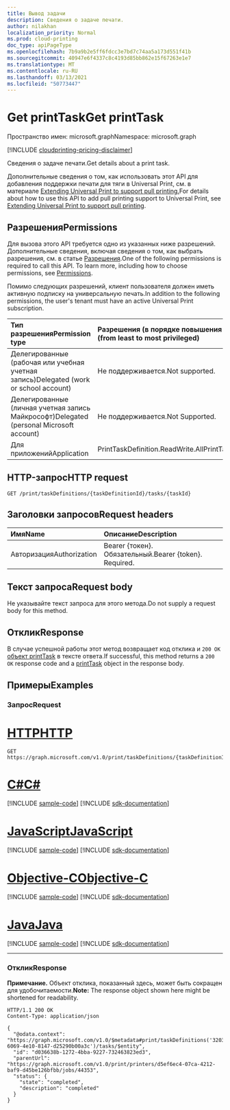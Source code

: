 ```yaml
---
title: Вывод задачи
description: Сведения о задаче печати.
author: nilakhan
localization_priority: Normal
ms.prod: cloud-printing
doc_type: apiPageType
ms.openlocfilehash: 7b9a9b2e5ff6fdcc3e7bd7c74aa5a173d551f41b
ms.sourcegitcommit: 40947e6f4337c8c4193d85bb862e15f67263e1e7
ms.translationtype: MT
ms.contentlocale: ru-RU
ms.lasthandoff: 03/13/2021
ms.locfileid: "50773447"
---
```

# <a name="get-printtask"></a><span data-ttu-id="e0c6b-103">Get printTask</span><span class="sxs-lookup"><span data-stu-id="e0c6b-103">Get printTask</span></span>
<span data-ttu-id="e0c6b-104">Пространство имен: microsoft.graph</span><span class="sxs-lookup"><span data-stu-id="e0c6b-104">Namespace: microsoft.graph</span></span>

[!INCLUDE [cloudprinting-pricing-disclaimer](../../includes/cloudprinting-pricing-disclaimer.md)]

<span data-ttu-id="e0c6b-105">Сведения о задаче печати.</span><span class="sxs-lookup"><span data-stu-id="e0c6b-105">Get details about a print task.</span></span>

<span data-ttu-id="e0c6b-106">Дополнительные сведения о том, как использовать этот API для добавления поддержки печати для тяги в Universal Print, см. в материале [Extending Universal Print to support pull printing.](/graph/universal-print-concept-overview#extending-universal-print-to-support-pull-printing)</span><span class="sxs-lookup"><span data-stu-id="e0c6b-106">For details about how to use this API to add pull printing support to Universal Print, see [Extending Universal Print to support pull printing](/graph/universal-print-concept-overview#extending-universal-print-to-support-pull-printing).</span></span>

## <a name="permissions"></a><span data-ttu-id="e0c6b-107">Разрешения</span><span class="sxs-lookup"><span data-stu-id="e0c6b-107">Permissions</span></span>
<span data-ttu-id="e0c6b-p101">Для вызова этого API требуется одно из указанных ниже разрешений. Дополнительные сведения, включая сведения о том, как выбрать разрешения, см. в статье [Разрешения](/graph/permissions-reference).</span><span class="sxs-lookup"><span data-stu-id="e0c6b-p101">One of the following permissions is required to call this API. To learn more, including how to choose permissions, see [Permissions](/graph/permissions-reference).</span></span>

<span data-ttu-id="e0c6b-110">Помимо следующих разрешений, клиент пользователя должен иметь активную подписку на универсальную печать.</span><span class="sxs-lookup"><span data-stu-id="e0c6b-110">In addition to the following permissions, the user's tenant must have an active Universal Print subscription.</span></span>

|<span data-ttu-id="e0c6b-111">Тип разрешения</span><span class="sxs-lookup"><span data-stu-id="e0c6b-111">Permission type</span></span> | <span data-ttu-id="e0c6b-112">Разрешения (в порядке повышения привилегий)</span><span class="sxs-lookup"><span data-stu-id="e0c6b-112">Permissions (from least to most privileged)</span></span> |
|:---------------|:--------------------------------------------|
|<span data-ttu-id="e0c6b-113">Делегированные (рабочая или учебная учетная запись)</span><span class="sxs-lookup"><span data-stu-id="e0c6b-113">Delegated (work or school account)</span></span>| <span data-ttu-id="e0c6b-114">Не поддерживается.</span><span class="sxs-lookup"><span data-stu-id="e0c6b-114">Not supported.</span></span> |
|<span data-ttu-id="e0c6b-115">Делегированные (личная учетная запись Майкрософт)</span><span class="sxs-lookup"><span data-stu-id="e0c6b-115">Delegated (personal Microsoft account)</span></span>|<span data-ttu-id="e0c6b-116">Не поддерживается.</span><span class="sxs-lookup"><span data-stu-id="e0c6b-116">Not Supported.</span></span>|
|<span data-ttu-id="e0c6b-117">Для приложений</span><span class="sxs-lookup"><span data-stu-id="e0c6b-117">Application</span></span>| <span data-ttu-id="e0c6b-118">PrintTaskDefinition.ReadWrite.All</span><span class="sxs-lookup"><span data-stu-id="e0c6b-118">PrintTaskDefinition.ReadWrite.All</span></span> |

## <a name="http-request"></a><span data-ttu-id="e0c6b-119">HTTP-запрос</span><span class="sxs-lookup"><span data-stu-id="e0c6b-119">HTTP request</span></span>

<!-- {
  "blockType": "ignored"
}
-->
``` http
GET /print/taskDefinitions/{taskDefinitionId}/tasks/{taskId}
```

## <a name="request-headers"></a><span data-ttu-id="e0c6b-120">Заголовки запросов</span><span class="sxs-lookup"><span data-stu-id="e0c6b-120">Request headers</span></span>
|<span data-ttu-id="e0c6b-121">Имя</span><span class="sxs-lookup"><span data-stu-id="e0c6b-121">Name</span></span>|<span data-ttu-id="e0c6b-122">Описание</span><span class="sxs-lookup"><span data-stu-id="e0c6b-122">Description</span></span>|
|:---|:---|
|<span data-ttu-id="e0c6b-123">Авторизация</span><span class="sxs-lookup"><span data-stu-id="e0c6b-123">Authorization</span></span>|<span data-ttu-id="e0c6b-p102">Bearer {токен}. Обязательный.</span><span class="sxs-lookup"><span data-stu-id="e0c6b-p102">Bearer {token}. Required.</span></span>|

## <a name="request-body"></a><span data-ttu-id="e0c6b-126">Текст запроса</span><span class="sxs-lookup"><span data-stu-id="e0c6b-126">Request body</span></span>
<span data-ttu-id="e0c6b-127">Не указывайте текст запроса для этого метода.</span><span class="sxs-lookup"><span data-stu-id="e0c6b-127">Do not supply a request body for this method.</span></span>

## <a name="response"></a><span data-ttu-id="e0c6b-128">Отклик</span><span class="sxs-lookup"><span data-stu-id="e0c6b-128">Response</span></span>

<span data-ttu-id="e0c6b-129">В случае успешной работы этот метод возвращает код отклика и `200 OK` [объект printTask](../resources/printtask.md) в тексте ответа.</span><span class="sxs-lookup"><span data-stu-id="e0c6b-129">If successful, this method returns a `200 OK` response code and a [printTask](../resources/printtask.md) object in the response body.</span></span>

## <a name="examples"></a><span data-ttu-id="e0c6b-130">Примеры</span><span class="sxs-lookup"><span data-stu-id="e0c6b-130">Examples</span></span>

### <a name="request"></a><span data-ttu-id="e0c6b-131">Запрос</span><span class="sxs-lookup"><span data-stu-id="e0c6b-131">Request</span></span>

# <a name="http"></a>[<span data-ttu-id="e0c6b-132">HTTP</span><span class="sxs-lookup"><span data-stu-id="e0c6b-132">HTTP</span></span>](#tab/http)
<!-- {
  "blockType": "request",
  "name": "get_printtask"
}
-->
``` http
GET https://graph.microsoft.com/v1.0/print/taskDefinitions/{taskDefinitionId}/tasks/{taskId}
```
# <a name="c"></a>[<span data-ttu-id="e0c6b-133">C#</span><span class="sxs-lookup"><span data-stu-id="e0c6b-133">C#</span></span>](#tab/csharp)
[!INCLUDE [sample-code](../includes/snippets/csharp/get-printtask-csharp-snippets.md)]
[!INCLUDE [sdk-documentation](../includes/snippets/snippets-sdk-documentation-link.md)]

# <a name="javascript"></a>[<span data-ttu-id="e0c6b-134">JavaScript</span><span class="sxs-lookup"><span data-stu-id="e0c6b-134">JavaScript</span></span>](#tab/javascript)
[!INCLUDE [sample-code](../includes/snippets/javascript/get-printtask-javascript-snippets.md)]
[!INCLUDE [sdk-documentation](../includes/snippets/snippets-sdk-documentation-link.md)]

# <a name="objective-c"></a>[<span data-ttu-id="e0c6b-135">Objective-C</span><span class="sxs-lookup"><span data-stu-id="e0c6b-135">Objective-C</span></span>](#tab/objc)
[!INCLUDE [sample-code](../includes/snippets/objc/get-printtask-objc-snippets.md)]
[!INCLUDE [sdk-documentation](../includes/snippets/snippets-sdk-documentation-link.md)]

# <a name="java"></a>[<span data-ttu-id="e0c6b-136">Java</span><span class="sxs-lookup"><span data-stu-id="e0c6b-136">Java</span></span>](#tab/java)
[!INCLUDE [sample-code](../includes/snippets/java/get-printtask-java-snippets.md)]
[!INCLUDE [sdk-documentation](../includes/snippets/snippets-sdk-documentation-link.md)]

---


### <a name="response"></a><span data-ttu-id="e0c6b-137">Отклик</span><span class="sxs-lookup"><span data-stu-id="e0c6b-137">Response</span></span>
<span data-ttu-id="e0c6b-138">**Примечание.** Объект отклика, показанный здесь, может быть сокращен для удобочитаемости.</span><span class="sxs-lookup"><span data-stu-id="e0c6b-138">**Note:** The response object shown here might be shortened for readability.</span></span>
<!-- {
  "blockType": "response",
  "truncated": true,
  "@odata.type": "microsoft.graph.printTask"
}
-->
``` http
HTTP/1.1 200 OK
Content-Type: application/json

{
  "@odata.context": "https://graph.microsoft.com/v1.0/$metadata#print/taskDefinitions('3203656e-6069-4e10-8147-d25290b00a3c')/tasks/$entity",
  "id": "d036638b-1272-4bba-9227-732463823ed3",
  "parentUrl": "https://graph.microsoft.com/v1.0/print/printers/d5ef6ec4-07ca-4212-baf9-d45be126bfbb/jobs/44353",
  "status": {
    "state": "completed",
    "description": "completed"
  }
}
```

